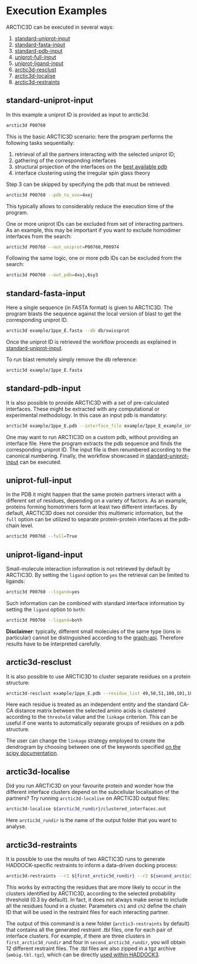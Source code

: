 # Execution Examples

ARCTIC3D can be executed in several ways:

1. [standard-uniprot-input](#standard-uniprot-input)
1. [standard-fasta-input](#standard-fasta-input)
1. [standard-pdb-input](#standard-pdb-input)
1. [uniprot-full-input](#uniprot-full-input)
1. [uniprot-ligand-input](#uniprot-ligand-input)
1. [arctic3d-resclust](#arctic3d-resclust)
1. [arctic3d-localise](#arctic3d-localise)
1. [arctic3d-restraints](#arctic3d-restraints)

## standard-uniprot-input

In this example a uniprot ID is provided as input to arctic3d.

```bash
arctic3d P00760
```

This is the basic ARCTIC3D scenario: here the program performs the following tasks sequentially:

1. retrieval of all the partners interacting with the selected uniprot ID;
2. gathering of the corresponding interfaces
3. structural projection of the interfaces on the [best available pdb](https://www.ebi.ac.uk/pdbe/api/doc/sifts.html)
4. interface clustering using the irregular spin glass theory

Step 3 can be skipped by specifying the pdb that must be retrieved:

```bash
arctic3d P00760 --pdb_to_use=4xoj
```

This typically allows to considerably reduce the execution time of the program.

One or more uniprot IDs can be excluded from set of interacting partners. As an example, this may be important if you want to exclude homodimer interfaces from the search:

```bash
arctic3d P00760 --out_uniprot=P00760,P00974
```

Following the same logic, one or more pdb IDs can be excluded from the search:

```bash
arctic3d P00760 --out_pdb=4xoj,6sy3
```

## standard-fasta-input

Here a single sequence (in FASTA format) is given to ARCTIC3D. The program blasts the sequence against the local version of blast to get the corresponding uniprot ID.

```bash
arctic3d example/1ppe_E.fasta --db db/swissprot
```

Once the uniprot ID is retrieved the workflow proceeds as explained in [standard-uniprot-input](standard-uniprot-input).

To run blast remotely simply remove the db reference:

```bash
arctic3d example/1ppe_E.fasta
```

## standard-pdb-input

It is also possible to provide ARCTIC3D with a set of pre-calculated interfaces. These might be extracted with any computational or experimental methodology. In this case an input pdb is mandatory:

```bash
arctic3d example/1ppe_E.pdb --interface_file example/1ppe_E_example_interfaces.txt
```

One may want to run ARCTIC3D on a custom pdb, without providing an interface file. Here the program extracts the pdb sequence and finds the corresponding uniprot ID. The input file is then renumbered according to the canonical numbering. Finally, the workflow showcased in [standard-uniprot-input](standard-uniprot-input) can be executed.

## uniprot-full-input

In the PDB it might happen that the same protein partners interact with a different set of residues, depending on a variety of factors. As an example, proteins forming homotrimers form at least two different interfaces. By default, ARCTIC3D does not consider this multimeric information, but the `full` option can be utilized to separate protein-protein interfaces at the pdb-chain level.

```bash
arctic3d P00760 --full=True
```

## uniprot-ligand-input

Small-molecule interaction information is not retrieved by default by ARCTIC3D. By setting the `ligand` option to `yes` the retrieval can be limited to ligands:

```bash
arctic3d P00760 --ligand=yes
```

Such information can be combined with standard interface information by setting the `ligand` option to `both`:

```bash
arctic3d P00760 --ligand=both
```

**Disclaimer**: typically, different small molecules of the same type (ions in particular) cannot be distinguished according to the [graph-api](https://www.ebi.ac.uk/pdbe/pdbe-kb/api). Therefore results have to be interpreted carefully.

## arctic3d-resclust

It is also possible to use ARCTIC3D to cluster separate residues on a protein structure:

```bash
arctic3d-resclust example/1ppe_E.pdb --residue_list 49,50,51,100,101,102 --threshold=12.0 --chain=E --linkage=average
```

Here each residue is treated as an independent entity and the standard CA-CA distance matrix between the selected amino acids is clustered according to the `threshold` value and the `linkage` criterion. This can be useful if one wants to automatically separate groups of residues on a pdb structure.

The user can change the `linkage` strategy employed to create the dendrogram by choosing between one of the keywords specified [on the scipy documentation](https://docs.scipy.org/doc/scipy/reference/generated/scipy.cluster.hierarchy.linkage.html).

## arctic3d-localise

Did you run ARCTIC3D on your favourite protein and wonder how the different interface clusters depend on the subcellular localisation of the partners? Try running `arctic3d-localise` on ARCTIC3D output files:

```bash
arctic3d-localise ${arctic3d_rundir}/clustered_interfaces.out
```

Here `arctic3d_rundir` is the name of the output folder that you want to analyse.

## arctic3d-restraints

It is possible to use the results of two ARCTIC3D runs to generate HADDOCK-specific restraints to inform a data-driven docking process:

```bash
arctic3d-restraints --r1 ${first_arctic3d_rundir} --r2 ${second_arctic3d_rundir} --prob_threshold=0.5 --ch1=A --ch2=B
```

This works by extracting the residues that are more likely to occur in the clusters identified by ARCTIC3D, according to the selected probability threshold (0.3 by default). In fact, it does not always make sense to include all the residues found in a cluster. Parameters `ch1` and `ch2` define the chain ID that will be used in the restraint files for each interacting partner.

The output of this command is a new folder (`arctic3-restraints` by default) that contains all the generated restraint .tbl files, one for each pair of interface clusters. For example, if there are three clusters in `first_arctic3d_rundir` and four in `second_arctic3d_rundir`, you will obtain 12 different restraint files. The .tbl files are also zipped in a tgz archive (`ambig.tbl.tgz`), which can be directly [used within HADDOCK3](https://github.com/haddocking/haddock3/blob/main/docs/examples.md#docking-multiple-ambig).
